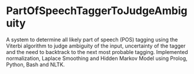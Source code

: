 # PartOfSpeechTaggerToJudgeAmbiguity
A system to determine all likely part of speech (POS) tagging using the Viterbi algorithm to judge ambiguity of the input, uncertainty of the tagger and the need to backtrack to the next most probable tagging. Implemented normalization, Laplace Smoothing and Hidden Markov Model using Prolog, Python, Bash and NLTK.
